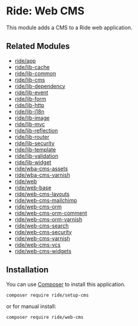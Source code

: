 # Ride: Web CMS

This module adds a CMS to a Ride web application.

## Related Modules

- [ride/app](https://github.com/all-ride/ride-app)
- [ride/lib-cache](https://github.com/all-ride/ride-lib-cache)
- [ride/lib-common](https://github.com/all-ride/ride-lib-common)
- [ride/lib-cms](https://github.com/all-ride/ride-lib-cms)
- [ride/lib-dependency](https://github.com/all-ride/ride-lib-dependency)
- [ride/lib-event](https://github.com/all-ride/ride-lib-event)
- [ride/lib-form](https://github.com/all-ride/ride-lib-form)
- [ride/lib-http](https://github.com/all-ride/ride-lib-http)
- [ride/lib-i18n](https://github.com/all-ride/ride-lib-i18n)
- [ride/lib-image](https://github.com/all-ride/ride-lib-image)
- [ride/lib-mvc](https://github.com/all-ride/ride-lib-mvc)
- [ride/lib-reflection](https://github.com/all-ride/ride-lib-reflection)
- [ride/lib-router](https://github.com/all-ride/ride-lib-router)
- [ride/lib-security](https://github.com/all-ride/ride-lib-security)
- [ride/lib-template](https://github.com/all-ride/ride-lib-template)
- [ride/lib-validation](https://github.com/all-ride/ride-lib-validation)
- [ride/lib-widget](https://github.com/all-ride/ride-lib-widget)
- [ride/wba-cms-assets](https://github.com/all-ride/ride-wba-cms-assets)
- [ride/wba-cms-varnish](https://github.com/all-ride/ride-wba-cms-varnish)
- [ride/web](https://github.com/all-ride/ride-web)
- [ride/web-base](https://github.com/all-ride/ride-web-base)
- [ride/web-cms-layouts](https://github.com/all-ride/ride-web-cms-layouts)
- [ride/web-cms-mailchimp](https://github.com/all-ride/ride-web-cms-mailchimp)
- [ride/web-cms-orm](https://github.com/all-ride/ride-web-cms-orm)
- [ride/web-cms-orm-comment](https://github.com/all-ride/ride-web-cms-orm-comment)
- [ride/web-cms-orm-varnish](https://github.com/all-ride/ride-web-cms-orm-varnish)
- [ride/web-cms-search](https://github.com/all-ride/ride-web-cms-search)
- [ride/web-cms-security](https://github.com/all-ride/ride-web-cms-security)
- [ride/web-cms-varnish](https://github.com/all-ride/ride-web-cms-varnish)
- [ride/web-cms-vcs](https://github.com/all-ride/ride-web-cms-vcs)
- [ride/web-cms-widgets](https://github.com/all-ride/ride-web-cms-widgets)

## Installation

You can use [Composer](http://getcomposer.org) to install this application.

```
composer require ride/setup-cms
```

or for manual install:

```
composer require ride/web-cms
```
